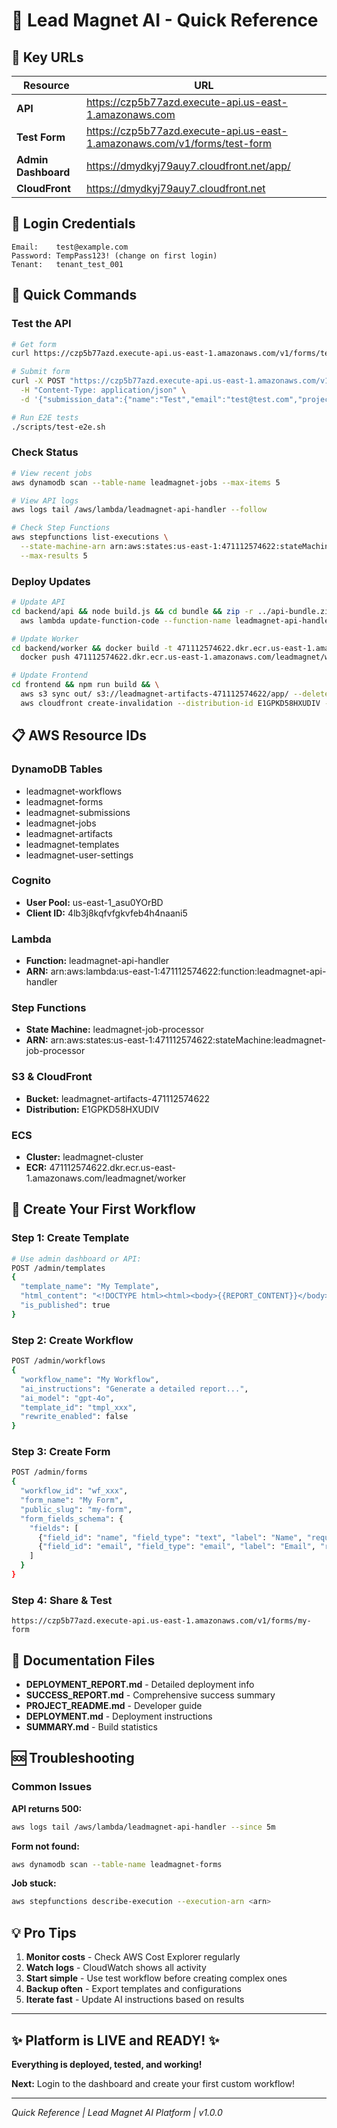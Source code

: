# 🚀 Lead Magnet AI - Quick Reference

## 📍 Key URLs

| Resource | URL |
|----------|-----|
| **API** | https://czp5b77azd.execute-api.us-east-1.amazonaws.com |
| **Test Form** | https://czp5b77azd.execute-api.us-east-1.amazonaws.com/v1/forms/test-form |
| **Admin Dashboard** | https://dmydkyj79auy7.cloudfront.net/app/ |
| **CloudFront** | https://dmydkyj79auy7.cloudfront.net |

## 🔐 Login Credentials

```
Email:    test@example.com
Password: TempPass123! (change on first login)
Tenant:   tenant_test_001
```

## 🎯 Quick Commands

### Test the API
```bash
# Get form
curl https://czp5b77azd.execute-api.us-east-1.amazonaws.com/v1/forms/test-form

# Submit form
curl -X POST "https://czp5b77azd.execute-api.us-east-1.amazonaws.com/v1/forms/test-form/submit" \
  -H "Content-Type: application/json" \
  -d '{"submission_data":{"name":"Test","email":"test@test.com","project":"Testing"}}'

# Run E2E tests
./scripts/test-e2e.sh
```

### Check Status
```bash
# View recent jobs
aws dynamodb scan --table-name leadmagnet-jobs --max-items 5

# View API logs
aws logs tail /aws/lambda/leadmagnet-api-handler --follow

# Check Step Functions
aws stepfunctions list-executions \
  --state-machine-arn arn:aws:states:us-east-1:471112574622:stateMachine:leadmagnet-job-processor \
  --max-results 5
```

### Deploy Updates
```bash
# Update API
cd backend/api && node build.js && cd bundle && zip -r ../api-bundle.zip . && cd .. && \
  aws lambda update-function-code --function-name leadmagnet-api-handler --zip-file fileb://api-bundle.zip

# Update Worker
cd backend/worker && docker build -t 471112574622.dkr.ecr.us-east-1.amazonaws.com/leadmagnet/worker:latest . && \
  docker push 471112574622.dkr.ecr.us-east-1.amazonaws.com/leadmagnet/worker:latest

# Update Frontend
cd frontend && npm run build && \
  aws s3 sync out/ s3://leadmagnet-artifacts-471112574622/app/ --delete && \
  aws cloudfront create-invalidation --distribution-id E1GPKD58HXUDIV --paths "/app/*"
```

## 📋 AWS Resource IDs

### DynamoDB Tables
- leadmagnet-workflows
- leadmagnet-forms  
- leadmagnet-submissions
- leadmagnet-jobs
- leadmagnet-artifacts
- leadmagnet-templates
- leadmagnet-user-settings

### Cognito
- **User Pool:** us-east-1_asu0YOrBD
- **Client ID:** 4lb3j8kqfvfgkvfeb4h4naani5

### Lambda
- **Function:** leadmagnet-api-handler
- **ARN:** arn:aws:lambda:us-east-1:471112574622:function:leadmagnet-api-handler

### Step Functions
- **State Machine:** leadmagnet-job-processor
- **ARN:** arn:aws:states:us-east-1:471112574622:stateMachine:leadmagnet-job-processor

### S3 & CloudFront
- **Bucket:** leadmagnet-artifacts-471112574622
- **Distribution:** E1GPKD58HXUDIV

### ECS
- **Cluster:** leadmagnet-cluster
- **ECR:** 471112574622.dkr.ecr.us-east-1.amazonaws.com/leadmagnet/worker

## 🎨 Create Your First Workflow

### Step 1: Create Template
```bash
# Use admin dashboard or API:
POST /admin/templates
{
  "template_name": "My Template",
  "html_content": "<!DOCTYPE html><html><body>{{REPORT_CONTENT}}</body></html>",
  "is_published": true
}
```

### Step 2: Create Workflow
```bash
POST /admin/workflows
{
  "workflow_name": "My Workflow",
  "ai_instructions": "Generate a detailed report...",
  "ai_model": "gpt-4o",
  "template_id": "tmpl_xxx",
  "rewrite_enabled": false
}
```

### Step 3: Create Form
```bash
POST /admin/forms
{
  "workflow_id": "wf_xxx",
  "form_name": "My Form",
  "public_slug": "my-form",
  "form_fields_schema": {
    "fields": [
      {"field_id": "name", "field_type": "text", "label": "Name", "required": true},
      {"field_id": "email", "field_type": "email", "label": "Email", "required": true}
    ]
  }
}
```

### Step 4: Share & Test
```
https://czp5b77azd.execute-api.us-east-1.amazonaws.com/v1/forms/my-form
```

## 📖 Documentation Files

- **DEPLOYMENT_REPORT.md** - Detailed deployment info
- **SUCCESS_REPORT.md** - Comprehensive success summary
- **PROJECT_README.md** - Developer guide
- **DEPLOYMENT.md** - Deployment instructions
- **SUMMARY.md** - Build statistics

## 🆘 Troubleshooting

### Common Issues

**API returns 500:**
```bash
aws logs tail /aws/lambda/leadmagnet-api-handler --since 5m
```

**Form not found:**
```bash
aws dynamodb scan --table-name leadmagnet-forms
```

**Job stuck:**
```bash
aws stepfunctions describe-execution --execution-arn <arn>
```

## 💡 Pro Tips

1. **Monitor costs** - Check AWS Cost Explorer regularly
2. **Watch logs** - CloudWatch shows all activity
3. **Start simple** - Use test workflow before creating complex ones
4. **Backup often** - Export templates and configurations
5. **Iterate fast** - Update AI instructions based on results

---

## ✨ Platform is LIVE and READY! ✨

**Everything is deployed, tested, and working!**

**Next:** Login to the dashboard and create your first custom workflow!

---

*Quick Reference | Lead Magnet AI Platform | v1.0.0*


